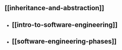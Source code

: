 ## [[inheritance-and-abstraction]]
- ## [[intro-to-software-engineering]]
- ## [[software-engineering-phases]]